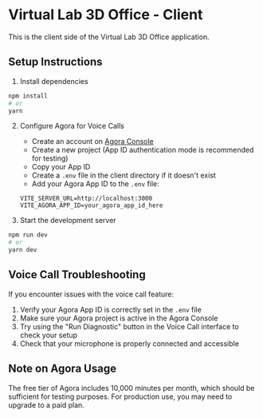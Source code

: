 # Virtual Lab 3D Office - Client

This is the client side of the Virtual Lab 3D Office application.

## Setup Instructions

1. Install dependencies
```bash
npm install
# or
yarn
```

2. Configure Agora for Voice Calls
   - Create an account on [Agora Console](https://console.agora.io/)
   - Create a new project (App ID authentication mode is recommended for testing)
   - Copy your App ID
   - Create a `.env` file in the client directory if it doesn't exist
   - Add your Agora App ID to the `.env` file:
   ```
   VITE_SERVER_URL=http://localhost:3000
   VITE_AGORA_APP_ID=your_agora_app_id_here
   ```

3. Start the development server
```bash
npm run dev
# or
yarn dev
```

## Voice Call Troubleshooting

If you encounter issues with the voice call feature:

1. Verify your Agora App ID is correctly set in the `.env` file
2. Make sure your Agora project is active in the Agora Console
3. Try using the "Run Diagnostic" button in the Voice Call interface to check your setup
4. Check that your microphone is properly connected and accessible

## Note on Agora Usage

The free tier of Agora includes 10,000 minutes per month, which should be sufficient for testing purposes. For production use, you may need to upgrade to a paid plan.
